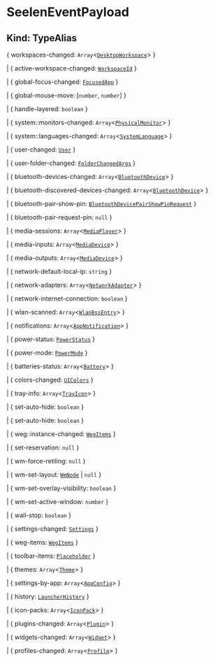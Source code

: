 # **SeelenEventPayload**

## **Kind: TypeAlias**

{ workspaces-changed: `Array`<[`DesktopWorkspace`](./DesktopWorkspace)> }

| { active-workspace-changed: [`WorkspaceId`](./WorkspaceId) }

| { global-focus-changed: [`FocusedApp`](./FocusedApp) }

| { global-mouse-move: [`number`, `number`] }

| { handle-layered: `boolean` }

| { system::monitors-changed: `Array`<[`PhysicalMonitor`](./PhysicalMonitor)> }

| { system::languages-changed: `Array`<[`SystemLanguage`](./SystemLanguage)> }

| { user-changed: [`User`](./User) }

| { user-folder-changed: [`FolderChangedArgs`](./FolderChangedArgs) }

| { bluetooth-devices-changed: `Array`<[`BluetoothDevice`](./BluetoothDevice)> }

| { bluetooth-discovered-devices-changed:
`Array`<[`BluetoothDevice`](./BluetoothDevice)> }

| { bluetooth-pair-show-pin:
[`BluetoothDevicePairShowPinRequest`](./BluetoothDevicePairShowPinRequest) }

| { bluetooth-pair-request-pin: `null` }

| { media-sessions: `Array`<[`MediaPlayer`](./MediaPlayer)> }

| { media-inputs: `Array`<[`MediaDevice`](./MediaDevice)> }

| { media-outputs: `Array`<[`MediaDevice`](./MediaDevice)> }

| { network-default-local-ip: `string` }

| { network-adapters: `Array`<[`NetworkAdapter`](./NetworkAdapter)> }

| { network-internet-connection: `boolean` }

| { wlan-scanned: `Array`<[`WlanBssEntry`](./WlanBssEntry)> }

| { notifications: `Array`<[`AppNotification`](./AppNotification)> }

| { power-status: [`PowerStatus`](./PowerStatus) }

| { power-mode: [`PowerMode`](./PowerMode) }

| { batteries-status: `Array`<[`Battery`](./Battery)> }

| { colors-changed: [`UIColors`](./UIColors) }

| { tray-info: `Array`<[`TrayIcon`](./TrayIcon)> }

| { set-auto-hide: `boolean` }

| { set-auto-hide: `boolean` }

| { weg::instance-changed: [`WegItems`](./WegItems) }

| { set-reservation: `null` }

| { wm-force-retiling: `null` }

| { wm-set-layout: [`WmNode`](./WmNode) | `null` }

| { wm-set-overlay-visibility: `boolean` }

| { wm-set-active-window: `number` }

| { wall-stop: `boolean` }

| { settings-changed: [`Settings`](./Settings) }

| { weg-items: [`WegItems`](./WegItems) }

| { toolbar-items: [`Placeholder`](./Placeholder) }

| { themes: `Array`<[`Theme`](./Theme)> }

| { settings-by-app: `Array`<[`AppConfig`](./AppConfig)> }

| { history: [`LauncherHistory`](./LauncherHistory) }

| { icon-packs: `Array`<[`IconPack`](./IconPack)> }

| { plugins-changed: `Array`<[`Plugin`](./Plugin)> }

| { widgets-changed: `Array`<[`Widget`](./Widget)> }

| { profiles-changed: `Array`<[`Profile`](./Profile)> }
